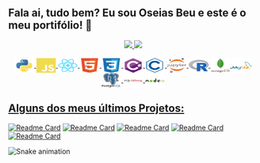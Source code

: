 
## Fala ai, tudo bem? Eu sou Oseias Beu e este é o meu portifólio!  👋
<div align="center">
  <a href="https://github.com/OseiasBeu">
  <img height="180em" src="https://github-readme-stats.vercel.app/api?username=OseiasBeu&show_icons=true&theme=dracula&include_all_commits=true&count_private=true"/>
  <img height="180em" src="https://github-readme-stats.vercel.app/api/top-langs/?username=OseiasBeu&layout=compact&langs_count=7&theme=dracula"/>
</div>
<div align="center" style="display: inline_block"><br>
  <img align="center" alt="Beu-Python" height="30" width="40" src="https://raw.githubusercontent.com/devicons/devicon/master/icons/python/python-original.svg">
  <img align="center" alt="Beu-Js" height="30" width="40" src="https://raw.githubusercontent.com/devicons/devicon/master/icons/javascript/javascript-plain.svg">
  <img align="center" alt="Beu-React" height="30" width="40" src="https://raw.githubusercontent.com/devicons/devicon/master/icons/react/react-original.svg">
  <img align="center" alt="Beu-HTML" height="30" width="40" src="https://raw.githubusercontent.com/devicons/devicon/master/icons/html5/html5-original.svg">
  <img align="center" alt="Beu-CSS" height="30" width="40" src="https://raw.githubusercontent.com/devicons/devicon/master/icons/css3/css3-original.svg">
  <img align="center" alt="Beu-Csharp" height="30" width="40" src="https://raw.githubusercontent.com/devicons/devicon/master/icons/csharp/csharp-original.svg">
  <img align="center" alt="Beu-c" height="30" width="40" src="https://raw.githubusercontent.com/devicons/devicon/2ae2a900d2f041da66e950e4d48052658d850630/icons/c/c-line.svg">
  <img align="center" alt="Beu-jupyter" height="30" width="40" src="https://raw.githubusercontent.com/devicons/devicon/2ae2a900d2f041da66e950e4d48052658d850630/icons/jupyter/jupyter-original-wordmark.svg">
  <img align="center" alt="Beu-r" height="30" width="40" src="https://raw.githubusercontent.com/devicons/devicon/2ae2a900d2f041da66e950e4d48052658d850630/icons/r/r-original.svg">
  <img align="center" alt="Beu-mongo" height="30" width="40" src="https://raw.githubusercontent.com/devicons/devicon/2ae2a900d2f041da66e950e4d48052658d850630/icons/mongodb/mongodb-original-wordmark.svg">
  <img align="center" alt="Beu-mysql" height="30" width="40" src="https://raw.githubusercontent.com/devicons/devicon/2ae2a900d2f041da66e950e4d48052658d850630/icons/mysql/mysql-original-wordmark.svg">
  <img align="center" alt="Beu-postgress" height="30" width="40" src="https://raw.githubusercontent.com/devicons/devicon/2ae2a900d2f041da66e950e4d48052658d850630/icons/postgresql/postgresql-original-wordmark.svg">
  <img align="center" alt="Beu-sqlAlchemy" height="30" width="40" src="https://raw.githubusercontent.com/devicons/devicon/2ae2a900d2f041da66e950e4d48052658d850630/icons/sqlalchemy/sqlalchemy-original-wordmark.svg">
  <img align="center" alt="Beu-nodeJs" height="30" width="40" src="https://raw.githubusercontent.com/devicons/devicon/2ae2a900d2f041da66e950e4d48052658d850630/icons/nodejs/nodejs-original-wordmark.svg">
</div>
  
<!-- Contatos -->

<!--  <div>   
<a href="https://www.linkedin.com/in/oseiasbeu/" target="_blank"><img src="https://img.shields.io/badge/-LinkedIn-%230077B5?style=for-the-badge&logo=linkedin&logoColor=white" target="_blank"></a> 
                                         

 <br> -->

  
## Alguns dos meus últimos Projetos:
[![Readme Card](https://github-readme-stats.vercel.app/api/pin/?username=OseiasBeu&repo=Portifolio)](https://github.com/OseiasBeu/Portifolio/blob/master/README.md)
[![Readme Card](https://github-readme-stats.vercel.app/api/pin/?username=OseiasBeu&repo=Data-Science)](https://github.com/OseiasBeu/Data-Science)
[![Readme Card](https://github-readme-stats.vercel.app/api/pin/?username=OseiasBeu&repo=Blockchain)](https://github.com/OseiasBeu/Blockchain)
[![Readme Card](https://github-readme-stats.vercel.app/api/pin/?username=OseiasBeu&repo=alien_invasion)](https://github.com/OseiasBeu/alien_invasion)
[![Readme Card](https://github-readme-stats.vercel.app/api/pin/?username=OseiasBeu&repo=HealthApp)](https://github.com/OseiasBeu/HealthApp)
  
![Snake animation](https://github.com/OseiasBeu/OseiasBeu/blob/output/github-contribution-grid-snake.svg)
